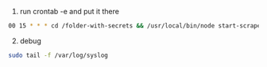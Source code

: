 1. run crontab -e and put it there
```bash
00 15 * * * cd /folder-with-secrets && /usr/local/bin/node start-scraper.js | logger -t katokult 
```

2. debug 
```bash
sudo tail -f /var/log/syslog                                                                                                ✓✗ main:9a63d73 - ultramarynia 
```

